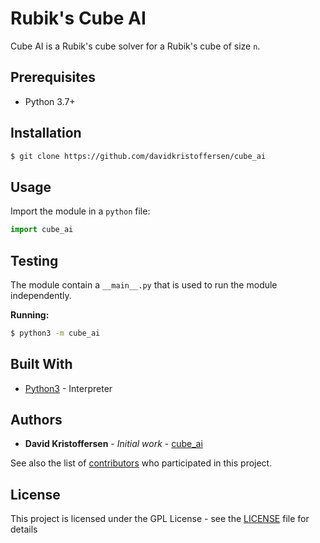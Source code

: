# Rubik's Cube AI

Cube AI is a Rubik's cube solver for a Rubik's cube of size `n`.

## Prerequisites

* Python 3.7+

## Installation

```sh
$ git clone https://github.com/davidkristoffersen/cube_ai
```

## Usage

Import the module in a `python` file:

```python
import cube_ai
```

## Testing

The module contain a `__main__.py` that is used to run the module independently.

**Running:**

```sh
$ python3 -m cube_ai
```

## Built With

* [Python3](https://www.python.org/) - Interpreter

## Authors

* **David Kristoffersen** - *Initial work* - [cube_ai](https://github.com/davidkristoffersen)

See also the list of [contributors](https://github.com/davidkristoffersen/cube_ai/blob/master/contributors.md) who participated in this project.

## License

This project is licensed under the GPL License - see the [LICENSE](LICENSE) file for details
